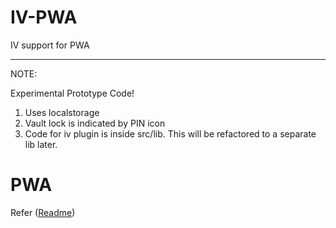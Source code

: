 # IV-PWA
IV support for PWA

<hr>

NOTE:

Experimental Prototype Code!

1. Uses localstorage
2. Vault lock is indicated by PIN icon
3. Code for iv plugin is inside src/lib. This will be refactored to a separate lib later.

# PWA
Refer ([Readme](https://github.com/xmano/IV-PWA/blob/master/README.md))
